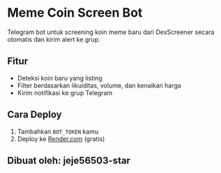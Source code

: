 # Meme Coin Screen Bot

Telegram bot untuk screening koin meme baru dari DexScreener secara otomatis dan kirim alert ke grup.

## Fitur
- Deteksi koin baru yang listing
- Filter berdasarkan likuiditas, volume, dan kenaikan harga
- Kirim notifikasi ke grup Telegram

## Cara Deploy
1. Tambahkan `BOT_TOKEN` kamu
2. Deploy ke [Render.com](https://render.com/) (gratis)

## Dibuat oleh: jeje56503-star
